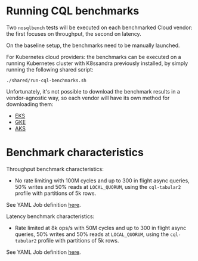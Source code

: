 # Running CQL benchmarks

Two `nosqlbench` tests will be executed on each benchmarked Cloud vendor: the first focuses on
throughput, the second on latency.

On the baseline setup, the benchmarks need to be manually launched.

For Kubernetes cloud providers: the benchmarks can be executed on a running Kubernetes cluster with
K8ssandra previously installed, by simply running the following shared script:

    ./shared/run-cql-benchmarks.sh

Unfortunately, it's not possible to download the benchmark results in a vendor-agnostic way, so each
vendor will have its own method for downloading them:

* [EKS](./EKS)
* [GKE](GKE)
* [AKS](./AKS)

# Benchmark characteristics

Throughput benchmark characteristics:

* No rate limiting with 100M cycles and up to 300 in flight async queries, 50% writes and 50% reads
at `LOCAL_QUORUM`, using the `cql-tabular2` profile with partitions of 5k rows.

See YAML Job definition [here](shared/nosqlbench-throughput.yaml).

Latency benchmark characteristics:

* Rate limited at 8k ops/s with 50M cycles and up to 300 in flight async queries, 50% writes and 50%
reads at `LOCAL_QUORUM`, using the `cql-tabular2` profile with partitions of 5k rows.

See YAML Job definition [here](shared/nosqlbench-latency.yaml).


